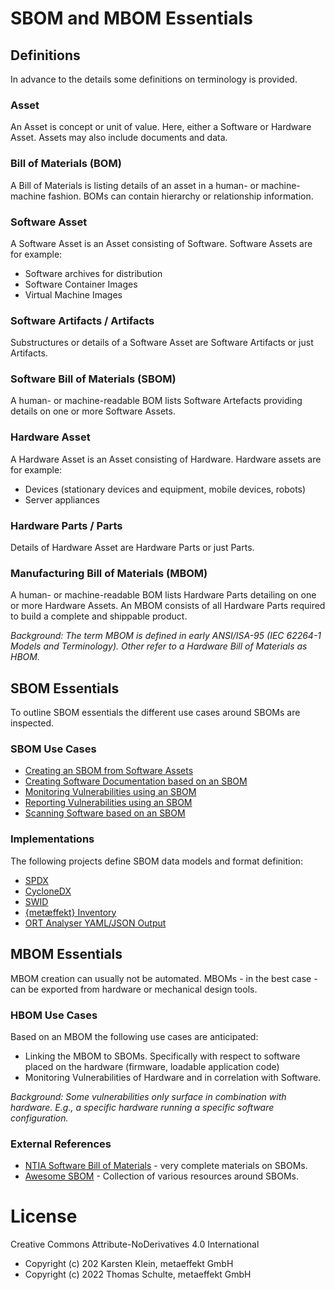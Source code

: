 # SBOM and MBOM Essentials

## Definitions

In advance to the details some definitions on terminology is provided.

### Asset
An Asset is concept or unit of value. Here, either a Software or Hardware Asset. Assets may also include documents
and data.

### Bill of Materials (BOM)

A Bill of Materials is listing details of an asset in a human- or
machine-machine fashion. BOMs can contain hierarchy or relationship information.

### Software Asset
A Software Asset is an Asset consisting of Software. Software Assets are for example:
* Software archives for distribution
* Software Container Images
* Virtual Machine Images

### Software Artifacts / Artifacts

Substructures or details of a Software Asset are Software Artifacts or just
Artifacts.

### Software Bill of Materials (SBOM)

A human- or machine-readable BOM lists Software Artefacts providing details on one or more Software Assets.

### Hardware Asset
A Hardware Asset is an Asset consisting of Hardware. Hardware assets are for example:
* Devices (stationary devices and equipment, mobile devices, robots)
* Server appliances

### Hardware Parts / Parts

Details of Hardware Asset are Hardware Parts or just Parts.

### Manufacturing Bill of Materials (MBOM)

A human- or machine-readable BOM lists Hardware Parts detailing on one or more Hardware Assets. An MBOM consists 
of all Hardware Parts required to build a complete and shippable product.

*Background:
The term MBOM is defined in early ANSI/ISA-95 (IEC 62264-1 Models and Terminology).
Other refer to a Hardware Bill of Materials as HBOM.*

## SBOM Essentials

To outline SBOM essentials the different use cases around SBOMs are inspected.

### SBOM Use Cases

* [Creating an SBOM from Software Assets](docs/01-asset-to-sbom.md)
* [Creating Software Documentation based on an SBOM](docs/02-sbom-to-annex.md)
* [Monitoring Vulnerabilities using an SBOM](docs/03-sbom-to-dashboard.md)
* [Reporting Vulnerabilities using an SBOM](docs/04-sbom-to-report.md)
* [Scanning Software based on an SBOM](docs/05-sbom-to-scan.md)

### Implementations

The following projects define SBOM data models and format definition:

* [SPDX](https://spdx.github.io/spdx-spec/)
* [CycloneDX](https://cyclonedx.org/)
* [SWID](https://www.iso.org/standard/65666.html)
* [{metæffekt} Inventory](https://github.com/org-metaeffekt/metaeffekt-core)
* [ORT Analyser YAML/JSON Output](https://github.com/oss-review-toolkit/ort)

## MBOM Essentials

MBOM creation can usually not be automated. MBOMs - in the best case - can be exported from hardware or mechanical 
design tools.

### HBOM Use Cases

Based on an MBOM the following use cases are anticipated:

* Linking the MBOM to SBOMs. Specifically with respect to software placed on the hardware (firmware, loadable 
  application code)
* Monitoring Vulnerabilities of Hardware and in correlation with Software.

*Background:
Some vulnerabilities only surface in combination with hardware. E.g., a specific hardware running a specific software 
configuration.*

### External References

* [NTIA Software Bill of Materials](https://ntia.gov/SBOM) - very complete materials on SBOMs.
* [Awesome SBOM](https://github.com/awesomeSBOM/awesome-sbom) - Collection of various resources around SBOMs.

# License
Creative Commons Attribute-NoDerivatives 4.0 International
- Copyright (c) 202 Karsten Klein, metaeffekt GmbH
- Copyright (c) 2022 Thomas Schulte, metaeffekt GmbH
